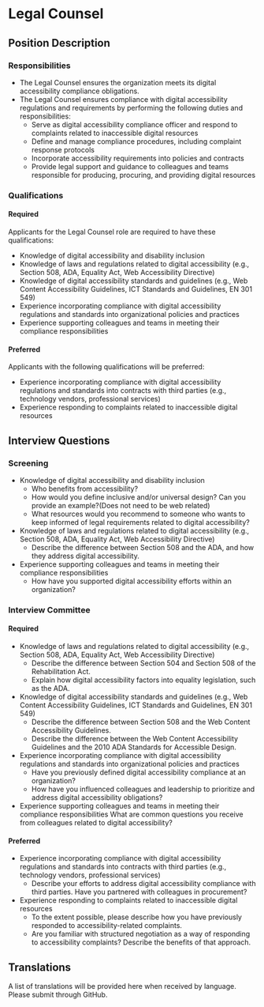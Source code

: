 # Legal Counsel

## Position Description

### Responsibilities

- The Legal Counsel ensures the organization meets its digital accessibility compliance obligations.
- The Legal Counsel ensures compliance with digital accessibility regulations and requirements by performing the following duties and responsibilities:
  - Serve as digital accessibility compliance officer and respond to complaints related to inaccessible digital resources
  - Define and manage compliance procedures, including complaint response protocols
  - Incorporate accessibility requirements into policies and contracts
  - Provide legal support and guidance to colleagues and teams responsible for producing, procuring, and providing digital resources


### Qualifications
#### Required
Applicants for the Legal Counsel role are required to have these qualifications:
- Knowledge of digital accessibility and disability inclusion
- Knowledge of laws and regulations related to digital accessibility (e.g., Section 508, ADA, Equality Act, Web Accessibility Directive)
- Knowledge of digital accessibility standards and guidelines (e.g., Web Content Accessibility Guidelines, ICT Standards and Guidelines, EN 301 549)
- Experience incorporating compliance with digital accessibility regulations and standards into organizational policies and practices
- Experience supporting colleagues and teams in meeting their compliance responsibilities


#### Preferred
Applicants with the following qualifications will be preferred:
- Experience incorporating compliance with digital accessibility regulations and standards into contracts with third parties (e.g., technology vendors, professional services)
- Experience responding to complaints related to inaccessible digital resources

## Interview Questions

### Screening
- Knowledge of digital accessibility and disability inclusion
  - Who benefits from accessibility?
  - How would you define inclusive and/or universal design? Can you provide an example?(Does not need to be web related)
  - What resources would you recommend to someone who wants to keep informed of legal requirements related to digital accessibility?
- Knowledge of laws and regulations related to digital accessibility (e.g., Section 508, ADA, Equality Act, Web Accessibility Directive)
  - Describe the difference between Section 508 and the ADA, and how they address digital accessibility.
- Experience supporting colleagues and teams in meeting their compliance responsibilities
  - How have you supported digital accessibility efforts within an organization?


### Interview Committee

#### Required
- Knowledge of laws and regulations related to digital accessibility (e.g., Section 508, ADA, Equality Act, Web Accessibility Directive)
  - Describe the difference between Section 504 and Section 508 of the Rehabilitation Act.
  - Explain how digital accessibility factors into equality legislation, such as the ADA.
- Knowledge of digital accessibility standards and guidelines (e.g., Web Content Accessibility Guidelines, ICT Standards and Guidelines, EN 301 549)
  - Describe the difference between Section 508 and the Web Content Accessibility Guidelines.
  - Describe the difference between the Web Content Accessibility Guidelines and the 2010 ADA Standards for Accessible Design.
- Experience incorporating compliance with digital accessibility regulations and standards into organizational policies and practices
  - Have you previously defined digital accessibility compliance at an organization?
  - How have you influenced colleagues and leadership to prioritize and address digital accessibility obligations?
- Experience supporting colleagues and teams in meeting their compliance responsibilities
What are common questions you receive from colleagues related to digital accessibility?

#### Preferred
- Experience incorporating compliance with digital accessibility regulations and standards into contracts with third parties (e.g., technology vendors, professional services)
  - Describe your efforts to address digital accessibility compliance with third parties. Have you partnered with colleagues in procurement?
- Experience responding to complaints related to inaccessible digital resources
  - To the extent possible, please describe how you have previously responded to accessibility-related complaints.
  - Are you familiar with structured negotiation as a way of responding to accessibility complaints? Describe the benefits of that approach.

## Translations
A list of translations will be provided here when received by language. Please submit through GitHub.
